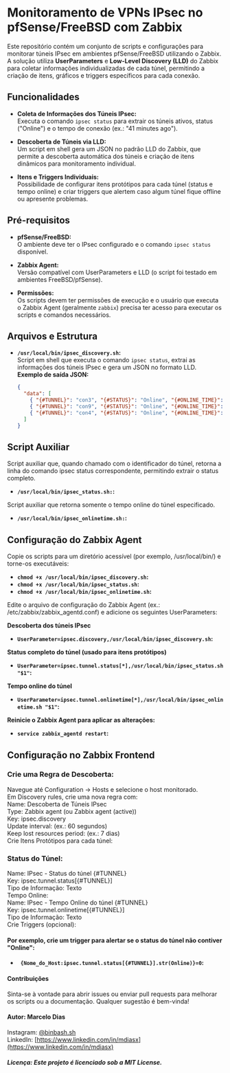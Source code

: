 # Monitoramento de VPNs IPsec no pfSense/FreeBSD com Zabbix  

Este repositório contém um conjunto de scripts e configurações para monitorar túneis IPsec em ambientes pfSense/FreeBSD utilizando o Zabbix. A solução utiliza **UserParameters** e **Low-Level Discovery (LLD)** do Zabbix para coletar informações individualizadas de cada túnel, permitindo a criação de itens, gráficos e triggers específicos para cada conexão.

## Funcionalidades

- **Coleta de Informações dos Túneis IPsec:**  
  Executa o comando `ipsec status` para extrair os túneis ativos, status ("Online") e o tempo de conexão (ex.: "41 minutes ago").

- **Descoberta de Túneis via LLD:**  
  Um script em shell gera um JSON no padrão LLD do Zabbix, que permite a descoberta automática dos túneis e criação de itens dinâmicos para monitoramento individual.

- **Itens e Triggers Individuais:**  
  Possibilidade de configurar itens protótipos para cada túnel (status e tempo online) e criar triggers que alertem caso algum túnel fique offline ou apresente problemas.

## Pré-requisitos

- **pfSense/FreeBSD:**  
  O ambiente deve ter o IPsec configurado e o comando `ipsec status` disponível.

- **Zabbix Agent:**  
  Versão compatível com UserParameters e LLD (o script foi testado em ambientes FreeBSD/pfSense).

- **Permissões:**  
  Os scripts devem ter permissões de execução e o usuário que executa o Zabbix Agent (geralmente `zabbix`) precisa ter acesso para executar os scripts e comandos necessários.

## Arquivos e Estrutura

- **`/usr/local/bin/ipsec_discovery.sh`:**  
  Script em shell que executa o comando `ipsec status`, extrai as informações dos túneis IPsec e gera um JSON no formato LLD.  
  **Exemplo de saída JSON:**
  ```json
  {
    "data": [
      { "{#TUNNEL}": "con3", "{#STATUS}": "Online", "{#ONLINE_TIME}": "41 minutes ago" },
      { "{#TUNNEL}": "con9", "{#STATUS}": "Online", "{#ONLINE_TIME}": "11 minutes ago" },
      { "{#TUNNEL}": "con4", "{#STATUS}": "Online", "{#ONLINE_TIME}": "6 hours ago" }
    ]
  }

## Script Auxiliar
   Script auxiliar que, quando chamado com o identificador do túnel, retorna a linha do comando ipsec status correspondente, permitindo extrair o status completo.
   - **`/usr/local/bin/ipsec_status.sh:`:**

   Script auxiliar que retorna somente o tempo online do túnel especificado.
   - **`/usr/local/bin/ipsec_onlinetime.sh:`:**

## Configuração do Zabbix Agent
   Copie os scripts para um diretório acessível (por exemplo, /usr/local/bin/) e torne-os executáveis:

   - **`chmod +x /usr/local/bin/ipsec_discovery.sh`:**
   - **`chmod +x /usr/local/bin/ipsec_status.sh`:**
   - **`chmod +x /usr/local/bin/ipsec_onlinetime.sh`:**

   Edite o arquivo de configuração do Zabbix Agent (ex.: /etc/zabbix/zabbix_agentd.conf) e adicione os seguintes UserParameters:

   **Descoberta dos túneis IPsec**
   - **`UserParameter=ipsec.discovery,/usr/local/bin/ipsec_discovery.sh`:**

   **Status completo do túnel (usado para itens protótipos)**
   - **`UserParameter=ipsec.tunnel.status[*],/usr/local/bin/ipsec_status.sh "$1"`:**

   **Tempo online do túnel**
   - **`UserParameter=ipsec.tunnel.onlinetime[*],/usr/local/bin/ipsec_onlinetime.sh "$1"`:**

   **Reinicie o Zabbix Agent para aplicar as alterações:**
   - **`service zabbix_agentd restart`:**

## Configuração no Zabbix Frontend
   
### Crie uma Regra de Descoberta:  
Navegue até Configuration → Hosts e selecione o host monitorado.  
Em Discovery rules, crie uma nova regra com:  
Name: Descoberta de Túneis IPsec  
Type: Zabbix agent (ou Zabbix agent (active))  
Key: ipsec.discovery  
Update interval: (ex.: 60 segundos)  
Keep lost resources period: (ex.: 7 dias)  
Crie Itens Protótipos para cada túnel:  

### Status do Túnel:
Name: IPsec - Status do túnel {#TUNNEL}  
Key: ipsec.tunnel.status[{#TUNNEL}]  
Tipo de Informação: Texto  
Tempo Online:  
Name: IPsec - Tempo Online do túnel {#TUNNEL}  
Key: ipsec.tunnel.onlinetime[{#TUNNEL}]  
Tipo de Informação: Texto  
Crie Triggers (opcional):   
   
#### Por exemplo, crie um trigger para alertar se o status do túnel não contiver "Online":
   - **` {Nome_do_Host:ipsec.tunnel.status[{#TUNNEL}].str(Online)}=0`:**

#### Contribuições
Sinta-se à vontade para abrir issues ou enviar pull requests para melhorar os scripts ou a documentação. Qualquer sugestão é bem-vinda!

#### Autor: Marcelo Dias  
Instagram: [@binbash.sh](https://instagram.com/binbash.sh)  
LinkedIn: [https://www.linkedin.com/in/mdiasx](https://www.linkedin.com/in/mdiasx)  

##### Licença: Este projeto é licenciado sob a MIT License. 

